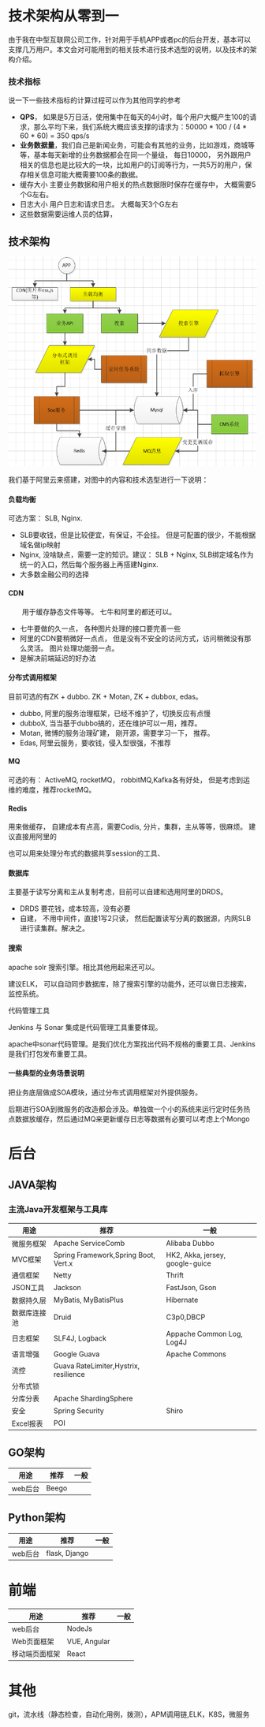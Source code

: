 # 技术架构从零到一

由于我在中型互联网公司工作，针对用于手机APP或者pc的后台开发，基本可以支撑几万用户。本文会对可能用到的相关技术进行技术选型的说明，以及技术的架构介绍。

### 技术指标

说一下一些技术指标的计算过程可以作为其他同学的参考

- **QPS**， 如果是5万日活，使用集中在每天的4小时，每个用户大概产生100的请求，那么平均下来，我们系统大概应该支撑的请求为：50000 * 100 / (4 * 60 * 60) = 350 qps/s
- **业务数据量**，我们自己是新闻业务，可能会有其他的业务，比如游戏，商城等等，基本每天新增的业务数据都会在同一个量级， 每日10000， 另外跟用户相关的信息也是比较大的一块，比如用户的订阅等行为，一共5万的用户，保存相关信息可能大概需要100条的数据。
- 缓存大小 主要业务数据和用户相关的热点数据限时保存在缓存中， 大概需要5个G左右。
- 日志大小 用户日志和请求日志。 大概每天3个G左右
- 这些数据需要运维人员的估算，

## 技术架构

![img](imgs/arch1.png)

 

我们基于阿里云来搭建，对图中的内容和技术选型进行一下说明：

#### 负载均衡

可选方案： SLB, Nginx.

- SLB要收钱，但是比较便宜，有保证，不会挂。 但是可配置的很少，不能根据域名做ip映射
- Nginx, 没啥缺点，需要一定的知识。建议： SLB + Nginx, SLB绑定域名作为统一的入口，然后每个服务器上再搭建Nginx.
- 大多数金融公司的选择

#### CDN

　　用于缓存静态文件等等。 七牛和阿里的都还可以。

- 七牛要做的久一点， 各种图片处理的接口要完善一些
- 阿里的CDN要稍微好一点点， 但是没有不安全的访问方式，访问稍微没有那么灵活。 图片处理功能弱一点。
- 是解决前端延迟的好办法

#### 分布式调用框架

目前可选的有ZK + dubbo. ZK + Motan, ZK + dubbox, edas。

- dubbo, 阿里的服务治理框架，已经不维护了，切换反应有点慢
- dubboX, 当当基于dubbo搞的，还在维护可以一用，推荐。
- Motan, 微博的服务治理矿建， 刚开源，需要学习一下， 推荐。
- Edas, 阿里云服务，要收钱，侵入型很强，不推荐

#### MQ

可选的有： ActiveMQ, rocketMQ， robbitMQ,Kafka各有好处， 但是考虑到运维的难度，推荐rocketMQ。

#### Redis

用来做缓存， 自建成本有点高，需要Codis, 分片，集群，主从等等，很麻烦。 建议直接用阿里的

也可以用来处理分布式的数据共享session的工具、

#### 数据库

主要基于读写分离和主从复制考虑，目前可以自建和选用阿里的DRDS。

- DRDS 要花钱，成本较高，没有必要
- 自建， 不用中间件，直接1写2只读， 然后配置读写分离的数据源，内网SLB进行读集群。解决之。

#### 搜索

apache solr 搜索引擎。相比其他用起来还可以。

建议ELK， 可以自动同步数据库，除了搜索引擎的功能外，还可以做日志搜索，监控系统。

 

代码管理工具

Jenkins 与 Sonar 集成是代码管理工具重要体现。

apache中sonar代码管理。是我们优化方案找出代码不规格的重要工具、Jenkins是我们打包发布重要工具。

#### 一些典型的业务场景说明

把业务底层做成SOA模块，通过分布式调用框架对外提供服务。

后期进行SOA到微服务的改造都会涉及。单独做一个小的系统来运行定时任务热点数据放缓存，然后通过MQ来更新缓存日志等数据有必要可以考虑上个Mongo



# 后台

## JAVA架构

### 主流Java开发框架与工具库

| 用途         | 推荐                                  | 一般                            |
| ------------ | ------------------------------------- | ------------------------------- |
| 微服务框架   | Apache ServiceComb                    | Alibaba Dubbo                   |
| MVC框架      | Spring Framework,Spring Boot, Vert.x  | HK2, Akka, jersey, google-guice |
| 通信框架     | Netty                                 | Thrift                          |
| JSON工具     | Jackson                               | FastJson, Gson                  |
| 数据持久层   | MyBatis, MyBatisPlus                  | Hibernate                       |
| 数据库连接池 | Druid                                 | C3p0,DBCP                       |
| 日志框架     | SLF4J, Logback                        | Appache Common Log, Log4J       |
| 语言增强     | Google Guava                          | Apache Commons                  |
| 流控         | Guava RateLimiter,Hystrix, resilience |                                 |
| 分布式锁     |                                       |                                 |
| 分库分表     | Apache ShardingSphere                 |                                 |
| 安全         | Spring Security                       | Shiro                           |
| Excel报表    | POI                                   |                                 |

## GO架构

| 用途    | 推荐  | 一般 |
| ------- | ----- | ---- |
| web后台 | Beego |      |



## Python架构

| 用途    | 推荐          | 一般 |
| ------- | ------------- | ---- |
| web后台 | flask, Django |      |

# 前端


| 用途           | 推荐         | 一般 |
| -------------- | ------------ | ---- |
| web后台        | NodeJs       |      |
| Web页面框架    | VUE, Angular |      |
| 移动端页面框架 | React        |      |


# 其他
git，流水线（静态检查，自动化用例，拨测），APM调用链,ELK，K8S，微服务